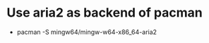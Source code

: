 Use aria2 as backend of pacman
=====
* pacman -S mingw64/mingw-w64-x86\_64-aria2
<!-- * Edit /etc/pacman.conf -->
<!-- * XferCommand = aria2c --allow-overwrite=true --continue=true --file-allocation=none --log-level=error --check-certificate=false --max-tries=5 --max-concurrent-downloads=16 --max-connection-per-server=16 --split=16 --min-split-size=1M --no-conf --remote-time=true --summary-interval=60 --timeout=10 --dir=/ %u -->
